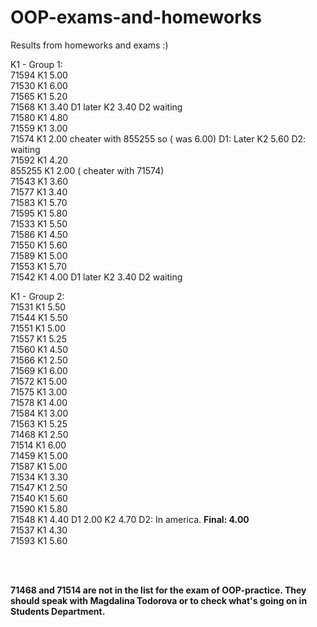 # OOP-exams-and-homeworks
Results from homeworks and exams
:)</br>

K1 - Group 1: </br>
71594 K1 5.00 </br>
71530 K1 6.00 </br>
71565 K1 5.20 </br>
71568 K1 3.40 D1 later K2 3.40 D2 waiting </br>
71580 K1 4.80  </br>
71559 K1 3.00 </br>
71574 K1 2.00 cheater with 855255 so ( was 6.00) D1: Later  K2 5.60 D2: waiting  </br>
71592 K1 4.20 </br>
855255 K1 2.00 ( cheater with 71574) </br>
71543 K1 3.60 </br>
71577 K1 3.40 </br>
71583 K1 5.70 </br>
71595 K1 5.80 </br>
71533 K1 5.50 </br>
71586 K1 4.50 </br>
71550 K1 5.60 </br>
71589 K1 5.00 </br>
71553 K1 5.70 </br>
71542 K1 4.00 D1 later K2 3.40 D2 waiting </br>


K1 - Group 2: </br>
71531 K1 5.50 </br>
71544 K1 5.50 </br>
71551 K1 5.00 </br>
71557 K1 5.25 </br>
71560 K1 4.50 </br>
71566 K1 2.50 </br>
71569 K1 6.00 </br>
71572 K1 5.00 </br>
71575 K1 3.00 </br>
71578 K1 4.00 </br>
71584 K1 3.00 </br>
71563 K1 5.25 </br>
71468 K1 2.50 </br>
71514 K1 6.00 </br>
71459 K1 5.00 </br>
71587 K1 5.00 </br> 
71534 K1 3.30 </br>
71547 K1 2.50 </br>
71540 K1 5.60 </br>
71590 K1 5.80 </br>
71548 K1 4.40 D1 2.00 K2 4.70 D2: In america. <strong>Final: 4.00</strong> </br>
71537 K1 4.30 </br>
71593 K1 5.60 </br>

</br> </br>

<strong>
71468 and 71514 are not in the list for the exam of OOP-practice. They should speak with Magdalina Todorova or to check what's going on in Students Department.
</strong>
